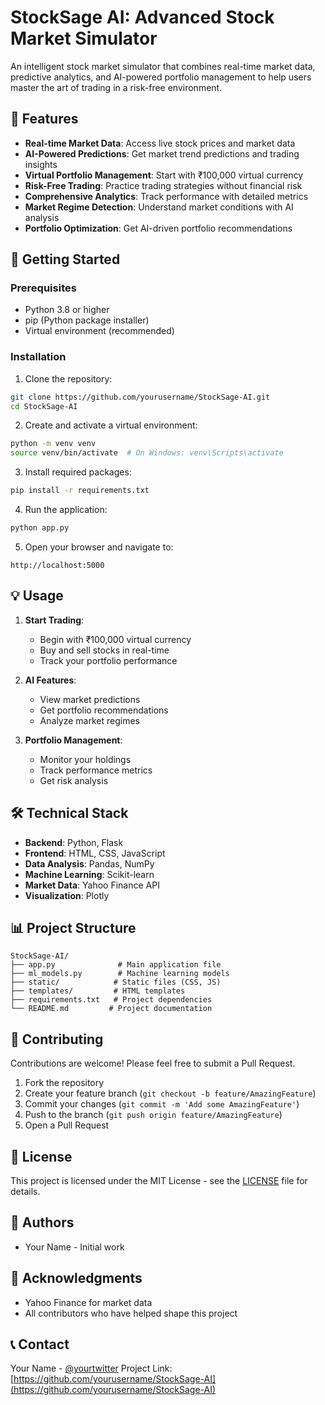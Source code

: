 # StockSage AI: Advanced Stock Market Simulator

An intelligent stock market simulator that combines real-time market data, predictive analytics, and AI-powered portfolio management to help users master the art of trading in a risk-free environment.

## 🌟 Features

- **Real-time Market Data**: Access live stock prices and market data
- **AI-Powered Predictions**: Get market trend predictions and trading insights
- **Virtual Portfolio Management**: Start with ₹100,000 virtual currency
- **Risk-Free Trading**: Practice trading strategies without financial risk
- **Comprehensive Analytics**: Track performance with detailed metrics
- **Market Regime Detection**: Understand market conditions with AI analysis
- **Portfolio Optimization**: Get AI-driven portfolio recommendations

## 🚀 Getting Started

### Prerequisites

- Python 3.8 or higher
- pip (Python package installer)
- Virtual environment (recommended)

### Installation

1. Clone the repository:
```bash
git clone https://github.com/yourusername/StockSage-AI.git
cd StockSage-AI
```

2. Create and activate a virtual environment:
```bash
python -m venv venv
source venv/bin/activate  # On Windows: venv\Scripts\activate
```

3. Install required packages:
```bash
pip install -r requirements.txt
```

4. Run the application:
```bash
python app.py
```

5. Open your browser and navigate to:
```
http://localhost:5000
```

## 💡 Usage

1. **Start Trading**:
   - Begin with ₹100,000 virtual currency
   - Buy and sell stocks in real-time
   - Track your portfolio performance

2. **AI Features**:
   - View market predictions
   - Get portfolio recommendations
   - Analyze market regimes

3. **Portfolio Management**:
   - Monitor your holdings
   - Track performance metrics
   - Get risk analysis

## 🛠️ Technical Stack

- **Backend**: Python, Flask
- **Frontend**: HTML, CSS, JavaScript
- **Data Analysis**: Pandas, NumPy
- **Machine Learning**: Scikit-learn
- **Market Data**: Yahoo Finance API
- **Visualization**: Plotly

## 📊 Project Structure

```
StockSage-AI/
├── app.py              # Main application file
├── ml_models.py        # Machine learning models
├── static/            # Static files (CSS, JS)
├── templates/         # HTML templates
├── requirements.txt   # Project dependencies
└── README.md         # Project documentation
```

## 🤝 Contributing

Contributions are welcome! Please feel free to submit a Pull Request.

1. Fork the repository
2. Create your feature branch (`git checkout -b feature/AmazingFeature`)
3. Commit your changes (`git commit -m 'Add some AmazingFeature'`)
4. Push to the branch (`git push origin feature/AmazingFeature`)
5. Open a Pull Request

## 📝 License

This project is licensed under the MIT License - see the [LICENSE](LICENSE) file for details.

## 👥 Authors

- Your Name - Initial work

## 🙏 Acknowledgments

- Yahoo Finance for market data
- All contributors who have helped shape this project

## 📞 Contact

Your Name - [@yourtwitter](https://twitter.com/yourtwitter)
Project Link: [https://github.com/yourusername/StockSage-AI](https://github.com/yourusername/StockSage-AI)
